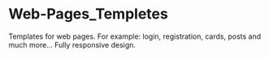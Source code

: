 # Web-Pages_Templetes
Templates for web pages. For example: login, registration, cards, posts and much more... Fully responsive design.
